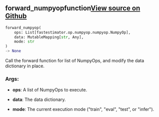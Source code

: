 ## forward_numpyop<span class="tag">function</span><a class="sourcelink" href=https://github.com/fastestimator/fastestimator/blob/r1.0/fastestimator/op/numpyop/numpyop.py/#L59-L74>View source on Github</a>
```python
forward_numpyop(
	ops: List[fastestimator.op.numpyop.numpyop.NumpyOp],
	data: MutableMapping[str, Any],
	mode: str
)
-> None
```
Call the forward function for list of NumpyOps, and modify the data dictionary in place.


<h3>Args:</h3>


* **ops**: A list of NumpyOps to execute.

* **data**: The data dictionary.

* **mode**: The current execution mode ("train", "eval", "test", or "infer").

